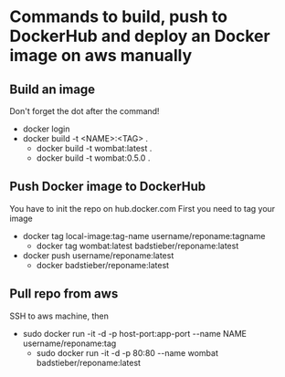 # Commands to build, push to DockerHub and deploy an Docker image on aws manually

## Build an image

Don't forget the dot after the command!

- docker login
- docker build -t \<NAME>:\<TAG> .
  - docker build -t wombat:latest .
  - docker build -t wombat:0.5.0 .

## Push Docker image to DockerHub

You have to init the repo on hub.docker.com
First you need to tag your image

- docker tag local-image:tag-name username/reponame:tagname
  - docker tag wombat:latest badstieber/reponame:latest
- docker push username/reponame:latest
  - docker badstieber/reponame:latest


## Pull repo from aws

SSH to aws machine, then

- sudo docker run -it -d -p host-port:app-port --name NAME username/reponame:tag
  - sudo docker run -it -d -p 80:80 --name wombat badstieber/reponame:latest
